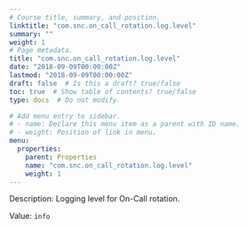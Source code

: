 ```yaml
---
# Course title, summary, and position.
linktitle: "com.snc.on_call_rotation.log.level"
summary: ""
weight: 1
# Page metadata.
title: "com.snc.on_call_rotation.log.level"
date: "2018-09-09T00:00:00Z"
lastmod: "2018-09-09T00:00:00Z"
draft: false  # Is this a draft? true/false
toc: true  # Show table of contents? true/false
type: docs  # Do not modify.

# Add menu entry to sidebar.
# - name: Declare this menu item as a parent with ID name.
# - weight: Position of link in menu.
menu:
  properties:
    parent: Properties
    name: "com.snc.on_call_rotation.log.level"
    weight: 1
---
```


Description: Logging level for On-Call rotation.


Value: `info`